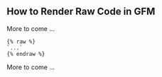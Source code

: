 ## How to Render Raw Code in GFM

More to come ...

```liquid
{% raw %}
`...`
{% endraw %}
```

More to come ...
